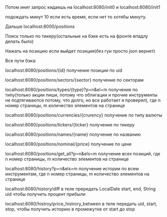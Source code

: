 Потом инит запрос кидаешь на localhost:8080/init0 и localhost:8080/init1

подождать минут 10 если есть время, если нет то хотябы минуту.

Дальше localhost:8000/positions

Поиск только по тикеру(остальные на бэке есть на фронте впадлу делать было)

Нажать на позицию если выйдет позиция(без гуи просто json вернет)

Все пути бэка:

localhost:8080/positions/{id} получение позиции по uid

localhost:8080/positions/sectors/{sector} получение по секторам

localhost:8080/positions/types/{type}?p=n&el=m получение по типу(только акции пиши, потому что облигации и прочие инструменты не подтягиваются потому, что долго, но все работает я проверял), 
где n номер страницы, m количество элементов на странице

localhost:8080/positions/currencies/{crurency} получение по типу валюты

localhost:8080/positions/tickers/{ticker} получение по тикеру

localhost:8080/positions/names/{name} получение по названию

localhost:8080/positions/nominal/{price} получение по цене

localhost:8080/positions/get_all?p=n&els=m получение всех позиций, где n номер страницы, m количество элементов на странице

localhost:8080/history?p=n&els=m получение истории по всем инструментам, где n номер страницы, m количество элементов на странице

localhost:8080/history/diff в теле прередать LocalDate start, end, String uid чтобы получить процент прибыли

localhost:8080/histroy/price_histrory_between в теле передать uid, start, stop, чтобы получить историю в промежутке от start до stop
